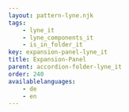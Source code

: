 ```yaml
---
layout: pattern-lyne.njk
tags: 
    - lyne_it
    - lyne_components_it
    - is_in_folder_it
key: expansion-panel-lyne_it
title: Expansion-Panel
parent: accordion-folder-lyne_it
order: 240
availablelanguages: 
    - de
    - en
---
```

